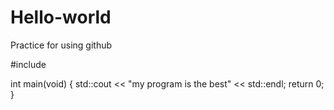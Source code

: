 # Hello-world
Practice for using github

#include <iostream>

int main(void)
{
    std::cout << "my program is the best" << std::endl;
    return 0;
}
